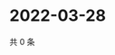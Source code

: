 # 2022-03-28

共 0 条

<!-- BEGIN WEIBO -->
<!-- 最后更新时间 Mon Mar 28 2022 04:13:26 GMT+0800 (China Standard Time) -->

<!-- END WEIBO -->
